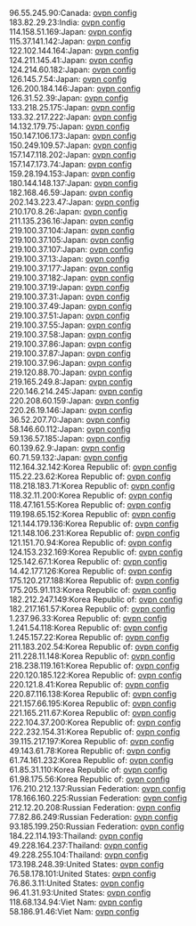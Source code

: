 96.55.245.90:Canada: [ovpn config](vpn/96_55_245_90.ovpn)  
183.82.29.23:India: [ovpn config](vpn/183_82_29_23.ovpn)  
114.158.51.169:Japan: [ovpn config](vpn/114_158_51_169.ovpn)  
115.37.141.142:Japan: [ovpn config](vpn/115_37_141_142.ovpn)  
122.102.144.164:Japan: [ovpn config](vpn/122_102_144_164.ovpn)  
124.211.145.41:Japan: [ovpn config](vpn/124_211_145_41.ovpn)  
124.214.60.182:Japan: [ovpn config](vpn/124_214_60_182.ovpn)  
126.145.7.54:Japan: [ovpn config](vpn/126_145_7_54.ovpn)  
126.200.184.146:Japan: [ovpn config](vpn/126_200_184_146.ovpn)  
126.31.52.39:Japan: [ovpn config](vpn/126_31_52_39.ovpn)  
133.218.25.175:Japan: [ovpn config](vpn/133_218_25_175.ovpn)  
133.32.217.222:Japan: [ovpn config](vpn/133_32_217_222.ovpn)  
14.132.179.75:Japan: [ovpn config](vpn/14_132_179_75.ovpn)  
150.147.106.173:Japan: [ovpn config](vpn/150_147_106_173.ovpn)  
150.249.109.57:Japan: [ovpn config](vpn/150_249_109_57.ovpn)  
157.147.118.202:Japan: [ovpn config](vpn/157_147_118_202.ovpn)  
157.147.173.74:Japan: [ovpn config](vpn/157_147_173_74.ovpn)  
159.28.194.153:Japan: [ovpn config](vpn/159_28_194_153.ovpn)  
180.144.148.137:Japan: [ovpn config](vpn/180_144_148_137.ovpn)  
182.168.46.59:Japan: [ovpn config](vpn/182_168_46_59.ovpn)  
202.143.223.47:Japan: [ovpn config](vpn/202_143_223_47.ovpn)  
210.170.8.26:Japan: [ovpn config](vpn/210_170_8_26.ovpn)  
211.135.236.16:Japan: [ovpn config](vpn/211_135_236_16.ovpn)  
219.100.37.104:Japan: [ovpn config](vpn/219_100_37_104.ovpn)  
219.100.37.105:Japan: [ovpn config](vpn/219_100_37_105.ovpn)  
219.100.37.107:Japan: [ovpn config](vpn/219_100_37_107.ovpn)  
219.100.37.13:Japan: [ovpn config](vpn/219_100_37_13.ovpn)  
219.100.37.177:Japan: [ovpn config](vpn/219_100_37_177.ovpn)  
219.100.37.182:Japan: [ovpn config](vpn/219_100_37_182.ovpn)  
219.100.37.19:Japan: [ovpn config](vpn/219_100_37_19.ovpn)  
219.100.37.31:Japan: [ovpn config](vpn/219_100_37_31.ovpn)  
219.100.37.49:Japan: [ovpn config](vpn/219_100_37_49.ovpn)  
219.100.37.51:Japan: [ovpn config](vpn/219_100_37_51.ovpn)  
219.100.37.55:Japan: [ovpn config](vpn/219_100_37_55.ovpn)  
219.100.37.58:Japan: [ovpn config](vpn/219_100_37_58.ovpn)  
219.100.37.86:Japan: [ovpn config](vpn/219_100_37_86.ovpn)  
219.100.37.87:Japan: [ovpn config](vpn/219_100_37_87.ovpn)  
219.100.37.96:Japan: [ovpn config](vpn/219_100_37_96.ovpn)  
219.120.88.70:Japan: [ovpn config](vpn/219_120_88_70.ovpn)  
219.165.249.8:Japan: [ovpn config](vpn/219_165_249_8.ovpn)  
220.146.214.245:Japan: [ovpn config](vpn/220_146_214_245.ovpn)  
220.208.60.159:Japan: [ovpn config](vpn/220_208_60_159.ovpn)  
220.26.19.146:Japan: [ovpn config](vpn/220_26_19_146.ovpn)  
36.52.207.70:Japan: [ovpn config](vpn/36_52_207_70.ovpn)  
58.146.60.112:Japan: [ovpn config](vpn/58_146_60_112.ovpn)  
59.136.57.185:Japan: [ovpn config](vpn/59_136_57_185.ovpn)  
60.139.62.9:Japan: [ovpn config](vpn/60_139_62_9.ovpn)  
60.71.59.132:Japan: [ovpn config](vpn/60_71_59_132.ovpn)  
112.164.32.142:Korea Republic of: [ovpn config](vpn/112_164_32_142.ovpn)  
115.22.23.62:Korea Republic of: [ovpn config](vpn/115_22_23_62.ovpn)  
118.218.183.71:Korea Republic of: [ovpn config](vpn/118_218_183_71.ovpn)  
118.32.11.200:Korea Republic of: [ovpn config](vpn/118_32_11_200.ovpn)  
118.47.161.55:Korea Republic of: [ovpn config](vpn/118_47_161_55.ovpn)  
119.198.65.152:Korea Republic of: [ovpn config](vpn/119_198_65_152.ovpn)  
121.144.179.136:Korea Republic of: [ovpn config](vpn/121_144_179_136.ovpn)  
121.148.106.231:Korea Republic of: [ovpn config](vpn/121_148_106_231.ovpn)  
121.151.70.94:Korea Republic of: [ovpn config](vpn/121_151_70_94.ovpn)  
124.153.232.169:Korea Republic of: [ovpn config](vpn/124_153_232_169.ovpn)  
125.142.67.1:Korea Republic of: [ovpn config](vpn/125_142_67_1.ovpn)  
14.42.177.126:Korea Republic of: [ovpn config](vpn/14_42_177_126.ovpn)  
175.120.217.188:Korea Republic of: [ovpn config](vpn/175_120_217_188.ovpn)  
175.205.91.113:Korea Republic of: [ovpn config](vpn/175_205_91_113.ovpn)  
182.212.247.149:Korea Republic of: [ovpn config](vpn/182_212_247_149.ovpn)  
182.217.161.57:Korea Republic of: [ovpn config](vpn/182_217_161_57.ovpn)  
1.237.96.33:Korea Republic of: [ovpn config](vpn/1_237_96_33.ovpn)  
1.241.54.118:Korea Republic of: [ovpn config](vpn/1_241_54_118.ovpn)  
1.245.157.22:Korea Republic of: [ovpn config](vpn/1_245_157_22.ovpn)  
211.183.202.54:Korea Republic of: [ovpn config](vpn/211_183_202_54.ovpn)  
211.228.11.148:Korea Republic of: [ovpn config](vpn/211_228_11_148.ovpn)  
218.238.119.161:Korea Republic of: [ovpn config](vpn/218_238_119_161.ovpn)  
220.120.185.122:Korea Republic of: [ovpn config](vpn/220_120_185_122.ovpn)  
220.121.8.41:Korea Republic of: [ovpn config](vpn/220_121_8_41.ovpn)  
220.87.116.138:Korea Republic of: [ovpn config](vpn/220_87_116_138.ovpn)  
221.157.66.195:Korea Republic of: [ovpn config](vpn/221_157_66_195.ovpn)  
221.165.211.67:Korea Republic of: [ovpn config](vpn/221_165_211_67.ovpn)  
222.104.37.200:Korea Republic of: [ovpn config](vpn/222_104_37_200.ovpn)  
222.232.154.31:Korea Republic of: [ovpn config](vpn/222_232_154_31.ovpn)  
39.115.217.197:Korea Republic of: [ovpn config](vpn/39_115_217_197.ovpn)  
49.143.61.78:Korea Republic of: [ovpn config](vpn/49_143_61_78.ovpn)  
61.74.161.232:Korea Republic of: [ovpn config](vpn/61_74_161_232.ovpn)  
61.85.31.110:Korea Republic of: [ovpn config](vpn/61_85_31_110.ovpn)  
61.98.175.56:Korea Republic of: [ovpn config](vpn/61_98_175_56.ovpn)  
176.210.212.137:Russian Federation: [ovpn config](vpn/176_210_212_137.ovpn)  
178.166.160.225:Russian Federation: [ovpn config](vpn/178_166_160_225.ovpn)  
212.12.20.208:Russian Federation: [ovpn config](vpn/212_12_20_208.ovpn)  
77.82.86.249:Russian Federation: [ovpn config](vpn/77_82_86_249.ovpn)  
93.185.199.250:Russian Federation: [ovpn config](vpn/93_185_199_250.ovpn)  
184.22.114.193:Thailand: [ovpn config](vpn/184_22_114_193.ovpn)  
49.228.164.237:Thailand: [ovpn config](vpn/49_228_164_237.ovpn)  
49.228.255.104:Thailand: [ovpn config](vpn/49_228_255_104.ovpn)  
173.198.248.39:United States: [ovpn config](vpn/173_198_248_39.ovpn)  
76.58.178.101:United States: [ovpn config](vpn/76_58_178_101.ovpn)  
76.86.3.11:United States: [ovpn config](vpn/76_86_3_11.ovpn)  
96.41.31.93:United States: [ovpn config](vpn/96_41_31_93.ovpn)  
118.68.134.94:Viet Nam: [ovpn config](vpn/118_68_134_94.ovpn)  
58.186.91.46:Viet Nam: [ovpn config](vpn/58_186_91_46.ovpn)  

